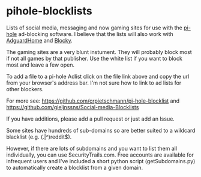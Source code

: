 # pihole-blocklists

Lists of social media, messaging and now gaming sites for use with the [pi-hole](https://pi-hole.net) ad-blocking software. I believe that the lists will also work with [AdguardHome](https://github.com/AdguardTeam/AdGuardHome) and [Blocky](https://github.com/0xERR0R/blocky).

The gaming sites are a very blunt instument. They will probably block most if not all games by that publisher. Use the white list if you want to block most and leave a few open. 

To add a file to a pi-hole Adlist click on the file link above and copy the url from your browser's address bar. I'm not sure how to link to ad lists for other blockers.

For more see: https://github.com/crpietschmann/pi-hole-blocklist and https://github.com/gieljnssns/Social-media-Blocklists

If you have additions, please add a pull request or just add an Issue.

Some sites have hundreds of sub-domains so are better suited to a wildcard blacklist (e.g. (\.|^)reddit$). 

However, if there are lots of subdomains and you want to list them all individually, you can use SecurityTrails.com. Free accounts are available for infrequent users and I've included a short python script (getSubdomains.py) to automatically create a blocklist from a given domain.

